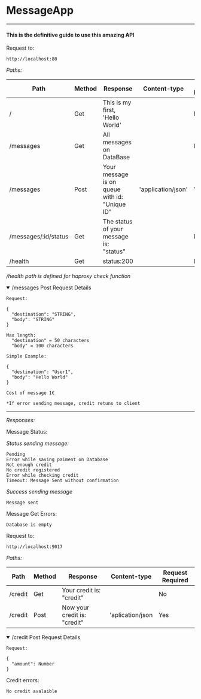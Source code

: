 # MessageApp
***
#### This is the definitive guide to use this amazing API
 
Request to: 
```
http://localhost:80
```
*Paths:*

|  Path | Method  | Response  | Content-type|  Request Required|
|---|---|---|---|---|
|   /| Get  |  This is my first, 'Hello World' | | No   
|   /messages| Get  | All messages on DataBase ||No
| /messages  |  Post | Your message is on queue with id: "Unique ID" |'application/json'  |Yes
|/messages/:id/status|Get|The status of your message is: "status"||No
|/health|Get|status:200||No

*/health path is defined for haproxy check function*

<details open><summary>/messages Post Request Details</summary> 

```
Request: 

{
  "destination": "STRING",
  "body": "STRING"
}

Max length:
  "destination" = 50 characters
  "body" = 100 characters

Simple Example: 

{
  "destination": "User1",
  "body": "Hello World"
}

Cost of message 1€

*If error sending message, credit retuns to client 
```
</details>

***

*Responses:*


Message Status:

*Status sending message:*
```
Pending
Error while saving paiment on Database
Not enough credit
No credit registered
Error while checking credit
Timeout: Message Sent without confirmation
```
*Success sending message*
```
Message sent
```

Message Get Errors:
```
Database is empty
```

Request to: 
```
http://localhost:9017
```
*Paths:*

|  Path | Method  | Response  | Content-type|  Request Required|
|---|---|---|---|---|
|/credit|Get|Your credit is: "credit"||No
|/credit|Post|Now your credit is: "credit"|'aplication/json|Yes

<details open><summary>/credit Post Request Details</summary> 

```
Request: 

{
  "amount": Number
}
```

</details>

Credit errors: 
```
No credit avalaible
```
